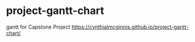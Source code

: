 # project-gantt-chart
gantt for Capstone Project
https://cynthialmcginnis.github.io/project-gantt-chart/
